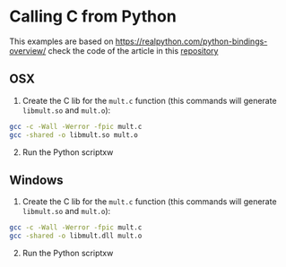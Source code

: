 # Calling C from Python

This examples are based on https://realpython.com/python-bindings-overview/ check the code of the article in this [repository](https://github.com/realpython/materials/tree/master/python-bindings?__s=r78ehzuts6ons1inr7pe)

## OSX
1. Create the C lib for the `mult.c` function (this commands will generate `libmult.so` and `mult.o`):
```bash
gcc -c -Wall -Werror -fpic mult.c
gcc -shared -o libmult.so mult.o
```
2. Run the Python scriptxw

## Windows
1. Create the C lib for the `mult.c` function (this commands will generate `libmult.so` and `mult.o`):
```bash
gcc -c -Wall -Werror -fpic mult.c
gcc -shared -o libmult.dll mult.o
```
2. Run the Python scriptxw

